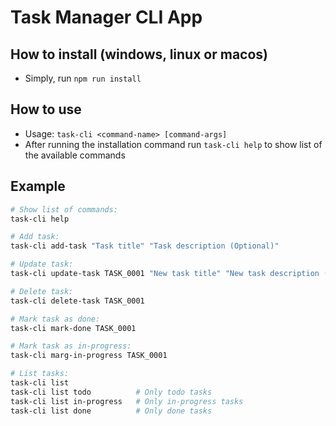 # Task Manager CLI App

## How to install (windows, linux or macos)

-   Simply, run `npm run install`

## How to use

-   Usage: `task-cli <command-name> [command-args]`
-   After running the installation command run `task-cli help` to show list of the available commands

## Example

```bash
# Show list of commands:
task-cli help

# Add task:
task-cli add-task "Task title" "Task description (Optional)"

# Update task:
task-cli update-task TASK_0001 "New task title" "New task description (Optional)"

# Delete task:
task-cli delete-task TASK_0001

# Mark task as done:
task-cli mark-done TASK_0001

# Mark task as in-progress:
task-cli marg-in-progress TASK_0001

# List tasks:
task-cli list
task-cli list todo          # Only todo tasks
task-cli list in-progress   # Only in-progress tasks
task-cli list done          # Only done tasks
```
